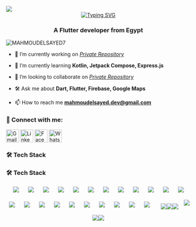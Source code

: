 <img src="https://64.media.tumblr.com/54805606e41234da265775f4ee8631ef/41d4a35f37c5abf1-f6/s1280x1920/c86995ddee2840dabfff99995367a58ed1382687.gif" align="center"/>


<div align="center">
  <a href="https://git.io/typing-svg">
    <img src="https://readme-typing-svg.demolab.com?font=Fira+Code&weight=500&size=25&pause=1200&color=005CF7&center=true&vCenter=true&width=435&lines=Hi%F0%9F%91%8B%2C+I'm+Mahmoud+ElSayed;Cross+Platform+Developer;Android+%7C+IOS+%7C+Web+%7C+Desktop" alt="Typing SVG" />
  </a>
</div>

<h3 align="center">A Flutter developer from Egypt </h3>

<p align="left"> <img src="https://komarev.com/ghpvc/?username=MAHMOUDELSAYED7&label=Profile%20views&color=0e75b6&style=flat" alt="MAHMOUDELSAYED7" /> </p>

- 🔭 I’m currently working on [*Private Repository*](PrivateRepository)
- 🌱 I’m currently learning **Kotlin, Jetpack Compose, Express.js**

- 👯 I’m looking to collaborate on [*Private Repository*](PrivateRepository)

- 🛠️ Ask me about **Dart, Flutter, Firebase, Google Maps**

- 📫 How to reach me **mahmoudelsayed.dev@gmail.com**


### 💬 Connect with me:
<p align="left">
<a href="mailto:mahmoudelsayed.dev@gmail.com" target="blank"><img align="center" src="https://www.vectorlogo.zone/logos/gmail/gmail-tile.svg" alt="Gmail" height="35" width="35" /></a>
<a href="https://www.linkedin.com/in/mahmoud-el-sayed123/" target="blank"><img align="center" src="https://www.vectorlogo.zone/logos/linkedin/linkedin-icon.svg" alt="LinkedIn" height="35" width="35" /></a>
<a href="https://www.facebook.com/mahmoudelsayed123" target="blank"><img align="center" src="https://raw.githubusercontent.com/rahuldkjain/github-profile-readme-generator/master/src/images/icons/Social/facebook.svg" alt="Facebook" height="35" width="35" /></a>
<a href="https://wa.me/201061172139" target="blank">
<img align="center" src="https://www.vectorlogo.zone/logos/whatsapp/whatsapp-tile.svg" alt="WhatsApp" height="35" width="35" /></a>
</p>





### 🛠️ Tech Stack
### 🛠️ Tech Stack
<p align="center">
  <div style="display: flex; flex-wrap: wrap; justify-content: center; gap: 15px; font-size: 0;">
    <!-- Android Studio -->
    <a href="https://developer.android.com/studio" target="_blank" style="display: inline-block; margin: 5px; padding: 0; border: none;"><img src="https://skillicons.dev/icons?i=androidstudio" alt="Android Studio" title="Android Studio" style="display: block; border: none;"/></a>
    <!-- Dart -->
    <a href="https://dart.dev" target="_blank" style="display: inline-block; margin: 5px; padding: 0; border: none;"><img src="https://skillicons.dev/icons?i=dart" alt="Dart" title="Dart" style="display: block; border: none;"/></a>
    <!-- Flutter -->
    <a href="https://flutter.dev" target="_blank" style="display: inline-block; margin: 5px; padding: 0; border: none;"><img src="https://skillicons.dev/icons?i=flutter" alt="Flutter" title="Flutter" style="display: block; border: none;"/></a>
    <!-- Kotlin -->
    <a href="https://kotlinlang.org" target="_blank" style="display: inline-block; margin: 5px; padding: 0; border: none;"><img src="https://skillicons.dev/icons?i=kotlin" alt="Kotlin" title="Kotlin" style="display: block; border: none;"/></a>
    <!-- Java -->
    <a href="https://www.java.com" target="_blank" style="display: inline-block; margin: 5px; padding: 0; border: none;"><img src="https://skillicons.dev/icons?i=java" alt="Java" title="Java" style="display: block; border: none;"/></a>
    <!-- Firebase -->
    <a href="https://firebase.google.com" target="_blank" style="display: inline-block; margin: 5px; padding: 0; border: none;"><img src="https://skillicons.dev/icons?i=firebase" alt="Firebase" title="Firebase" style="display: block; border: none;"/></a>
    <!-- Git -->
    <a href="https://git-scm.com" target="_blank" style="display: inline-block; margin: 5px; padding: 0; border: none;"><img src="https://skillicons.dev/icons?i=git" alt="Git" title="Git" style="display: block; border: none;"/></a>
    <!-- Arduino -->
    <a href="https://www.arduino.cc" target="_blank" style="display: inline-block; margin: 5px; padding: 0; border: none;"><img src="https://skillicons.dev/icons?i=arduino" alt="Arduino" title="Arduino" style="display: block; border: none;"/></a>
    <!-- JavaScript -->
    <a href="https://developer.mozilla.org/en-US/docs/Web/JavaScript" target="_blank" style="display: inline-block; margin: 5px; padding: 0; border: none;"><img src="https://skillicons.dev/icons?i=js" alt="JavaScript" title="JavaScript" style="display: block; border: none;"/></a>
    <!-- Node.js -->
    <a href="https://nodejs.org" target="_blank" style="display: inline-block; margin: 5px; padding: 0; border: none;"><img src="https://skillicons.dev/icons?i=nodejs" alt="Node.js" title="Node.js" style="display: block; border: none;"/></a>
    <!-- Express -->
    <a href="https://expressjs.com" target="_blank" style="display: inline-block; margin: 5px; padding: 0; border: none;"><img src="https://skillicons.dev/icons?i=express" alt="Express" title="Express.js" style="display: block; border: none;"/></a>
    <!-- MongoDB -->
    <a href="https://www.mongodb.com" target="_blank" style="display: inline-block; margin: 5px; padding: 0; border: none;"><img src="https://skillicons.dev/icons?i=mongodb" alt="MongoDB" title="MongoDB" style="display: block; border: none;"/></a>
    <!-- SQLite -->
    <a href="https://www.sqlite.org" target="_blank" style="display: inline-block; margin: 5px; padding: 0; border: none;"><img src="https://skillicons.dev/icons?i=sqlite" alt="SQLite" title="SQLite" style="display: block; border: none;"/></a>
    <!-- Supabase -->
    <a href="https://supabase.com" target="_blank" style="display: inline-block; margin: 5px; padding: 0; border: none;"><img src="https://skillicons.dev/icons?i=supabase" alt="Supabase" title="Supabase" style="display: block; border: none;"/></a>
    <!-- Appwrite -->
    <a href="https://appwrite.io" target="_blank" style="display: inline-block; margin: 5px; padding: 0; border: none;"><img src="https://skillicons.dev/icons?i=appwrite" alt="Appwrite" title="Appwrite" style="display: block; border: none;"/></a>
    <!-- MySQL -->
    <a href="https://www.mysql.com" target="_blank" style="display: inline-block; margin: 5px; padding: 0; border: none;"><img src="https://skillicons.dev/icons?i=mysql" alt="MySQL" title="MySQL" style="display: block; border: none;"/></a>
    <!-- C++ -->
    <a href="https://isocpp.org" target="_blank" style="display: inline-block; margin: 5px; padding: 0; border: none;"><img src="https://skillicons.dev/icons?i=cpp" alt="C++" title="C++" style="display: block; border: none;"/></a>
    <!-- Postman -->
    <a href="https://www.postman.com" target="_blank" style="display: inline-block; margin: 5px; padding: 0; border: none;"><img src="https://skillicons.dev/icons?i=postman" alt="Postman" title="Postman" style="display: block; border: none;"/></a>
    <!-- Figma -->
    <a href="https://www.figma.com" target="_blank" style="display: inline-block; margin: 5px; padding: 0; border: none;"><img src="https://skillicons.dev/icons?i=figma" alt="Figma" title="Figma" style="display: block; border: none;"/></a>
    <!-- Python -->
    <a href="https://www.python.org" target="_blank" style="display: inline-block; margin: 5px; padding: 0; border: none;"><img src="https://skillicons.dev/icons?i=python" alt="Python" title="Python" style="display: block; border: none;"/></a>
    <!-- Swift -->
    <a href="https://developer.apple.com/swift/" target="_blank" style="display: inline-block; margin: 5px; padding: 0; border: none;"><img src="https://skillicons.dev/icons?i=swift" alt="Swift" title="Swift" style="display: block; border: none;"/></a>
    <!-- Linux -->
    <a href="https://www.linux.org" target="_blank" style="display: inline-block; margin: 5px; padding: 0; border: none;"><img src="
<img src="https://user-images.githubusercontent.com/73097560/115834477-dbab4500-a447-11eb-908a-139a6edaec5c.gif">

<div style="text-align: center;">
    <a href="https://git.io/streak-stats">
        <img src="https://github-readme-streak-stats.herokuapp.com?user=MAHMOUDELSAYED7&theme=transparent&border_radius=10&card_width=360&card_height=170&hide_border=true" alt="GitHub Streak" /></a>
    <a href="https://github.com/MAHMOUDELSAYED7">
        <img src="https://github-readme-stats.vercel.app/api/top-langs/?username=MAHMOUDELSAYED7&layout=compact&theme=transparent&hide_border=true" alt="Top Languages" />
    </a>
    <a href="https://github-readme-stats.vercel.app/api?username=MAHMOUDELSAYED7&theme=transparent&show_icons=true">
        <img src="https://github-readme-stats.vercel.app/api?username=MAHMOUDELSAYED7&theme=transparent&show_icons=true&hide_border=true" alt="GitHub Readme Stats" />
    </a>
</div>


<img src="https://user-images.githubusercontent.com/73097560/115834477-dbab4500-a447-11eb-908a-139a6edaec5c.gif">

![ayat-dark](https://github.com/user-attachments/assets/916aad76-a56d-4e72-a2de-5f70d5ecde93#gh-dark-mode-only)
![ayat-light](https://github.com/user-attachments/assets/1ba2bd51-f9b2-4080-b48b-7f6dd9845336#gh-light-mode-only)



